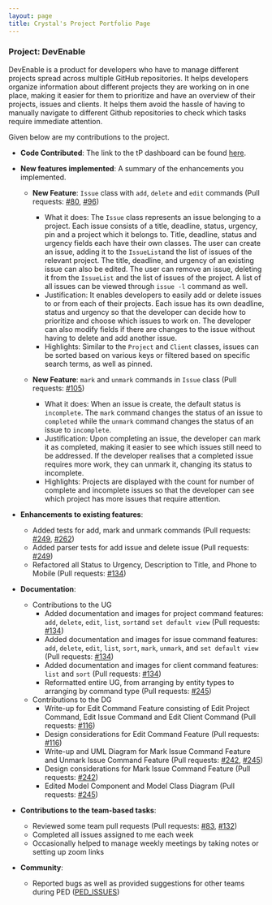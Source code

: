 ```yaml
---
layout: page
title: Crystal's Project Portfolio Page
---
```


### Project: DevEnable

DevEnable is a product for developers who have to manage different projects spread across multiple GitHub repositories.
It helps developers organize information about different projects they are working on in one place, making it easier 
for them to prioritize and have an overview of their projects, issues and clients. It helps them avoid the hassle of 
having to manually navigate to different Github repositories to check which tasks require immediate attention.

Given below are my contributions to the project.

* **Code Contributed**: The link to the tP dashboard can be found [here](https://nus-cs2103-ay2223s1.github.io/tp-dashboard/?search=crvstalphua&breakdown=true&sort=groupTitle&sortWithin=title&since=2022-09-16&timeframe=commit&mergegroup=&groupSelect=groupByRepos&checkedFileTypes=docs~functional-code~test-code~other&tabOpen=true&tabType=authorship&tabAuthor=crvstalphua&tabRepo=AY2223S1-CS2103-F13-1%2Ftp%5Bmaster%5D&authorshipIsMergeGroup=false&authorshipFileTypes=docs~functional-code~test-code&authorshipIsBinaryFileTypeChecked=false&authorshipIsIgnoredFilesChecked=false).

* **New features implemented**: A summary of the enhancements you implemented.
  * **New Feature**: `Issue` class with `add`, `delete` and `edit` commands (Pull requests: [\#80](https://github.com/AY2223S1-CS2103-F13-1/tp/pull/80), [\#96](https://github.com/AY2223S1-CS2103-F13-1/tp/pull/96))
    * What it does: The `Issue` class represents an issue belonging to a project. Each issue consists of a title, 
      deadline, status, urgency, pin and a project which it belongs to. Title, deadline, status and urgency fields each
      have their own classes. The user can create an issue, adding it to the `IssueList`and the list of issues of the 
      relevant project. The title, deadline, and urgency of an existing issue can also be edited. The user can remove
      an issue, deleting it from the `IssueList` and the list of issues of the project. A list of all issues can be 
      viewed through `issue -l` command as well.
    * Justification: It enables developers to easily add or delete issues to or from each of their projects. Each 
      issue has its own deadline, status and urgency so that the developer can decide how to prioritize and choose 
      which issues to work on. The developer can also modify fields if there are changes to the issue without having to 
      delete and add another issue. 
    * Highlights: Similar to the `Project` and `Client` classes, issues can be sorted based on various keys or filtered
      based on specific search terms, as well as pinned.

  * **New Feature**: `mark` and `unmark` commands in `Issue` class (Pull requests: [\#105](https://github.com/AY2223S1-CS2103-F13-1/tp/pull/105))
    * What it does: When an issue is create, the default status is `incomplete`. The `mark` command changes the status
      of an issue to `completed` while the `unmark` command changes the status of an issue to `incomplete`.
    * Justification: Upon completing an issue, the developer can mark it as completed, making it easier to see 
      which issues still need to be addressed. If the developer realises that a completed issue requires more work, 
      they can unmark it, changing its status to incomplete.
    * Highlights: Projects are displayed with the count for number of complete and incomplete issues so that the 
      developer can see which project has more issues that require attention.

* **Enhancements to existing features**: 
  * Added tests for add, mark and unmark commands (Pull requests: [\#249](https://github.com/AY2223S1-CS2103-F13-1/tp/pull/249), [\#262](https://github.com/AY2223S1-CS2103-F13-1/tp/pull/262))
  * Added parser tests for add issue and delete issue (Pull requests: [\#249](https://github.com/AY2223S1-CS2103-F13-1/tp/pull/249))
  * Refactored all Status to Urgency, Description to Title, and Phone to Mobile (Pull requests: [\#134](https://github.com/AY2223S1-CS2103-F13-1/tp/pull/134))

* **Documentation**:
  * Contributions to the UG
    * Added documentation and images for project command features: `add`, `delete`, `edit`, `list`, `sort`and 
      `set default view` (Pull requests: [\#134](https://github.com/AY2223S1-CS2103-F13-1/tp/pull/134))
    * Added documentation and images for issue command features: `add`, `delete`, `edit`, `list`, `sort`, `mark`, 
      `unmark`, and `set default view` (Pull requests: [\#134](https://github.com/AY2223S1-CS2103-F13-1/tp/pull/134))
    * Added documentation and images for client command features: `list` and `sort` (Pull requests: [\#134](https://github.com/AY2223S1-CS2103-F13-1/tp/pull/134))
    * Reformatted entire UG, from arranging by entity types to arranging by command type (Pull requests: [\#245](https://github.com/AY2223S1-CS2103-F13-1/tp/pull/245))
  * Contributions to the DG
    * Write-up for Edit Command Feature consisting of Edit Project Command, Edit Issue Command and Edit Client Command (Pull requests: [\#116](https://github.com/AY2223S1-CS2103-F13-1/tp/pull/116))
    * Design considerations for Edit Command Feature (Pull requests: [\#116](https://github.com/AY2223S1-CS2103-F13-1/tp/pull/116))
    * Write-up and UML Diagram for Mark Issue Command Feature and Unmark Issue Command Feature (Pull requests: [\#242](https://github.com/AY2223S1-CS2103-F13-1/tp/pull/242), [\#245](https://github.com/AY2223S1-CS2103-F13-1/tp/pull/245))
    * Design considerations for Mark Issue Command Feature (Pull requests: [\#242](https://github.com/AY2223S1-CS2103-F13-1/tp/pull/242))
    * Edited Model Component and Model Class Diagram (Pull requests: [\#245](https://github.com/AY2223S1-CS2103-F13-1/tp/pull/245))

* **Contributions to the team-based tasks**: 
  * Reviewed some team pull requests (Pull requests: [\#83](https://github.com/AY2223S1-CS2103-F13-1/tp/pull/83), [\#132](https://github.com/AY2223S1-CS2103-F13-1/tp/pull/132)) 
  * Completed all issues assigned to me each week
  * Occasionally helped to manage weekly meetings by taking notes or setting up zoom links

* **Community**:
  * Reported bugs as well as provided suggestions for other teams during PED ([PED_ISSUES](https://github.com/crvstalphua/ped/issues))
